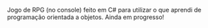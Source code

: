 
Jogo de RPG (no console) feito em C# para utilizar o que aprendi de programação orientada a objetos.
Ainda em progresso!
